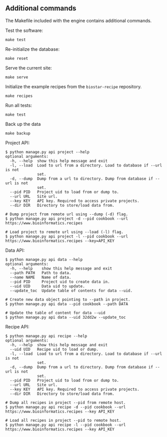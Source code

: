 ## Additional commands

The Makefile included with the engine contains additional commands.

Test the software:

    make test

Re-initialize the database:

    make reset

Serve the current site:

    make serve

Initialize the example recipes from the `biostar-recipe` repository.

    make recipes

Run all tests:

    make test

Back up the data

    make backup


Project API:

    $ python manage.py api project --help
    optional arguments:
      -h, --help  show this help message and exit
      -l, --load  Load to url from a directory. Load to database if --url is not
                  set.
      -d, --dump  Dump from a url to directory. Dump from database if --url is not
                  set.
      --pid PID   Project uid to load from or dump to.
      --url URL   Site url.
      --key KEY   API key. Required to access private projects.
      --dir DIR   Directory to store/load data from.
      
    # Dump project from remote url using --dump (-d) flag.
    $ python manage.py api project -d --pid cookbook --url https://www.bioinformatics.recipes

    # Load project to remote url using --load (-l) flag.
    $ python manage.py api project -l --pid cookbook --url https://www.bioinformatics.recipes --key=API_KEY

Data API:

    $ python manage.py api data --help
    optional arguments:
      -h, --help    show this help message and exit
      --path PATH   Path to data.
      --name NAME   Name of data.
      --pid PID     Project uid to create data in.
      --uid UID     Data uid to update.
      --update_toc  Update table of contents for data --uid.

    # Create new data object pointing to --path in project.
    $ python manage.py api data --pid cookbook --path DATA
    
    # Update the table of content for data --uid
    $ python manage.py api data --uid 32dd2w --update_toc
    
Recipe API:

    $ python manage.py api recipe --help
    optional arguments:
      -h, --help  show this help message and exit
      --uid UID   Recipe uid to load or dump.
      -l, --load  Load to url from a directory. Load to database if --url is not
                  set.
      -d, --dump  Dump from a url to directory. Dump from database if --url is not
                  set.
      --pid PID   Project uid to load from or dump to.
      --url URL   Site url.
      --key KEY   API key. Required to access private projects.
      --dir DIR   Directory to store/load data from.

    # Dump all recipes in project --pid from remote host.
    $ python manage.py api recipe -d --pid cookbook --url https://www.bioinformatics.recipes --key API_KEY
    
    # Load all recipes in project --pid to remote host.
    $ python manage.py api recipe -l --pid cookbook --url https://www.bioinformatics.recipes --key API_KEY
    
    
    